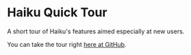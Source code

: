 # Haiku Quick Tour

A short tour of Haiku's features aimed especially at new users.

You can take the tour right [here at GitHub](http://rawgit.com/humdingerb/quicktour/master/en/01-start.html).
